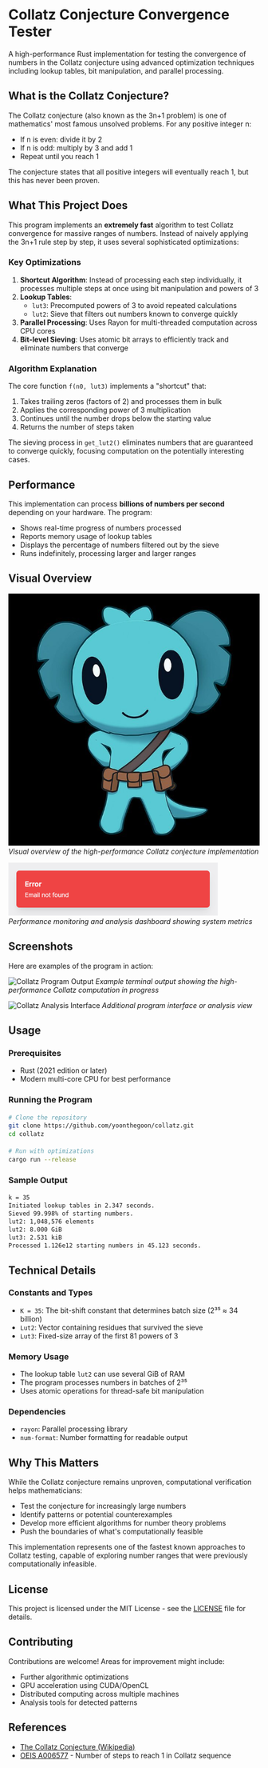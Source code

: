 # Collatz Conjecture Convergence Tester

A high-performance Rust implementation for testing the convergence of numbers in the Collatz conjecture using advanced optimization techniques including lookup tables, bit manipulation, and parallel processing.

## What is the Collatz Conjecture?

The Collatz conjecture (also known as the 3n+1 problem) is one of mathematics' most famous unsolved problems. For any positive integer n:
- If n is even: divide it by 2
- If n is odd: multiply by 3 and add 1
- Repeat until you reach 1

The conjecture states that all positive integers will eventually reach 1, but this has never been proven.

## What This Project Does

This program implements an **extremely fast** algorithm to test Collatz convergence for massive ranges of numbers. Instead of naively applying the 3n+1 rule step by step, it uses several sophisticated optimizations:

### Key Optimizations

1. **Shortcut Algorithm**: Instead of processing each step individually, it processes multiple steps at once using bit manipulation and powers of 3
2. **Lookup Tables**: 
   - `lut3`: Precomputed powers of 3 to avoid repeated calculations
   - `lut2`: Sieve that filters out numbers known to converge quickly
3. **Parallel Processing**: Uses Rayon for multi-threaded computation across CPU cores
4. **Bit-level Sieving**: Uses atomic bit arrays to efficiently track and eliminate numbers that converge

### Algorithm Explanation

The core function `f(n0, lut3)` implements a "shortcut" that:
1. Takes trailing zeros (factors of 2) and processes them in bulk
2. Applies the corresponding power of 3 multiplication 
3. Continues until the number drops below the starting value
4. Returns the number of steps taken

The sieving process in `get_lut2()` eliminates numbers that are guaranteed to converge quickly, focusing computation on the potentially interesting cases.

## Performance

This implementation can process **billions of numbers per second** depending on your hardware. The program:
- Shows real-time progress of numbers processed
- Reports memory usage of lookup tables
- Displays the percentage of numbers filtered out by the sieve
- Runs indefinitely, processing larger and larger ranges

## Visual Overview

![Collatz Implementation Overview](download.jpg)
*Visual overview of the high-performance Collatz conjecture implementation*

![Performance Dashboard](ohara-auth-login.png)
*Performance monitoring and analysis dashboard showing system metrics*

## Screenshots

Here are examples of the program in action:

![Collatz Program Output](collatz_screenshot1.jpg)
*Example terminal output showing the high-performance Collatz computation in progress*

![Collatz Analysis Interface](collatz_screenshot2.png)
*Additional program interface or analysis view*

## Usage

### Prerequisites
- Rust (2021 edition or later)
- Modern multi-core CPU for best performance

### Running the Program

```bash
# Clone the repository
git clone https://github.com/yoonthegoon/collatz.git
cd collatz

# Run with optimizations
cargo run --release
```

### Sample Output

```
k = 35
Initiated lookup tables in 2.347 seconds.
Sieved 99.998% of starting numbers.
lut2: 1,048,576 elements
lut2: 8.000 GiB
lut3: 2.531 kiB
Processed 1.126e12 starting numbers in 45.123 seconds.
```

## Technical Details

### Constants and Types
- `K = 35`: The bit-shift constant that determines batch size (2³⁵ ≈ 34 billion)
- `Lut2`: Vector containing residues that survived the sieve
- `Lut3`: Fixed-size array of the first 81 powers of 3

### Memory Usage
- The lookup table `lut2` can use several GiB of RAM
- The program processes numbers in batches of 2³⁵ 
- Uses atomic operations for thread-safe bit manipulation

### Dependencies
- `rayon`: Parallel processing library
- `num-format`: Number formatting for readable output

## Why This Matters

While the Collatz conjecture remains unproven, computational verification helps mathematicians:
- Test the conjecture for increasingly large numbers
- Identify patterns or potential counterexamples
- Develop more efficient algorithms for number theory problems
- Push the boundaries of what's computationally feasible

This implementation represents one of the fastest known approaches to Collatz testing, capable of exploring number ranges that were previously computationally infeasible.

## License

This project is licensed under the MIT License - see the [LICENSE](LICENSE) file for details.

## Contributing

Contributions are welcome! Areas for improvement might include:
- Further algorithmic optimizations
- GPU acceleration using CUDA/OpenCL  
- Distributed computing across multiple machines
- Analysis tools for detected patterns

## References

- [The Collatz Conjecture (Wikipedia)](https://en.wikipedia.org/wiki/Collatz_conjecture)
- [OEIS A006577](https://oeis.org/A006577) - Number of steps to reach 1 in Collatz sequence